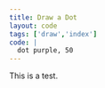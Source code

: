 ```yaml
---
title: Draw a Dot
layout: code
tags: ['draw','index']
code: |
  dot purple, 50
---
```


This is a test.
